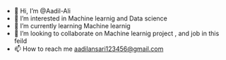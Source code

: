 - 👋 Hi, I’m @Aadil-Ali
- 👀 I’m interested in Machine learnig and Data science 
- 🌱 I’m currently learning Machine learnig 
- 💞️ I’m looking to collaborate on Machine learnig project , and job in this feild 
- 📫 How to reach me aadilansari123456@gmail.com

<!---
Aadil-Ali/Aadil-Ali is a ✨ special ✨ repository because its `README.md` (this file) appears on your GitHub profile.
You can click the Preview link to take a look at your changes.
--->
